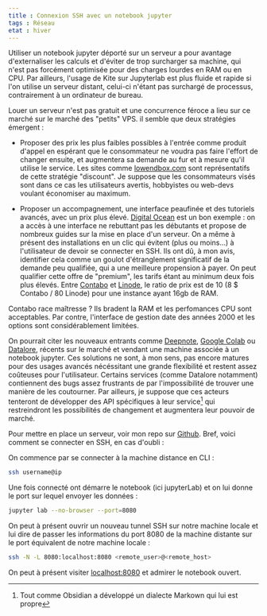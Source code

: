 ```yaml
---
title : Connexion SSH avec un notebook jupyter
tags : Réseau
etat : hiver
---
```


Utiliser un notebook jupyter déporté sur un serveur a pour avantage d'externaliser les calculs et d'éviter de trop surcharger sa machine, qui n'est pas forcément optimisée pour des charges lourdes en RAM ou en CPU. Par ailleurs, l'usage de Kite sur Jupyterlab est plus fluide et rapide si l'on utilise un serveur distant, celui-ci n'étant pas surchargé de processus, contrairement à un ordinateur de bureau.

Louer un serveur n'est pas gratuit et une concurrence féroce a lieu sur ce marché sur le marché des "petits" VPS. il semble que deux stratégies émergent :

- Proposer des prix les plus faibles possibles à l'entrée comme produit d'appel en espérant que le consommateur ne voudra pas faire l'effort de changer ensuite, et augmentera sa demande au fur et à mesure qu'il utilise le service. Les sites comme [lowendbox.com](https://lowendbox.com/) sont représentatifs de cette stratégie "discount". Je suppose que les consommateurs visés sont dans ce cas les utilisateurs avertis, hobbyistes ou web-devs voulant économiser au maximum.

- Proposer un accompagnement, une interface peaufinée et des tutoriels avancés, avec un prix plus élevé. [Digital Ocean](https://www.digitalocean.com/) est un bon exemple : on a accès à une interface ne rebuttant pas les débutants et propose de nombreux guides sur la mise en place d'un serveur. On a même à présent des installations en un clic qui évitent (plus ou moins...) à l'utilisateur de devoir se connecter en SSH. Ils ont dû, à mon avis, identifier cela comme un goulot d'étranglement significatif de la demande peu qualifiée, qui a une meilleure propension à payer. On peut qualifier cette offre de "premium", les tarifs étant au minimum deux fois plus élevés. Entre [Contabo](https://contabo.com/?show=vps) et [Linode](https://www.linode.com/products/shared/), le ratio de prix est de 10 (8 $ Contabo / 80 Linode) pour une instance ayant 16gb de RAM. 

Contabo race maîtresse ? Ils bradent la RAM et les perfomances CPU sont acceptables. Par contre, l'interface de gestion date des années 2000 et les options sont considérablement limitées.

On pourrait citer les nouveaux entrants comme [Deepnote](https://deepnote.com), [Google Colab](https://colab.research.google.com/) ou [Datalore](https://datalore.jetbrains.com/), récents sur le marché et vendant une machine associée à un notebook jupyter. Ces solutions ne sont, à mon sens, pas encore matures pour des usages avancés nécéssitant une grande flexibilité et restent assez coûteuses pour l'utilisateur. Certains services (comme Datalore notamment) contiennent des bugs assez frustrants de par l'impossibilité de trouver une manière de les coutourner. Par ailleurs, je suppose que ces acteurs tenteront de développer des API spécifiques à leur service[^1] qui restreindront les possibilités de changement et augmentera leur pouvoir de marché.

[^1]: Tout comme Obsidian a développé un dialecte Markown qui lui est propre

Pour mettre en place un serveur, voir mon repo sur [Github](https://github.com/Maxence-L/debian-datascience-setup). Bref, voici comment se connecter en SSH, en cas d'oubli :

On commence par se connecter à la machine distance en CLI :

```bash
ssh username@ip
````

Une fois connecté ont démarre le notebook (ici jupyterLab) et on lui donne le port sur lequel envoyer les données :

```bash
jupyter lab --no-browser --port=8080
````

On peut à présent ouvrir un nouveau tunnel SSH sur notre machine locale et lui dire de passer les informations du port 8080 de la machine distante sur le port équivalent de notre machine locale :

```bash
ssh -N -L 8080:localhost:8080 <remote_user>@<remote_host>
````

On peut à présent visiter [localhost:8080](http://localhost:8080/) et admirer le notebook ouvert.